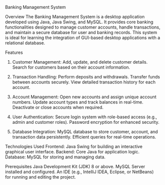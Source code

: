 Banking Management System

Overview
The Banking Management System is a desktop application developed using Java, Java Swing, and MySQL. It provides core banking functionalities designed to manage customer accounts, handle transactions, and maintain a secure database for user and banking records. This system is ideal for learning the integration of GUI-based desktop applications with a relational database.

Features
1. Customer Management:
Add, update, and delete customer details.
Search for customers based on their account information.

2. Transaction Handling:
Perform deposits and withdrawals.
Transfer funds between accounts securely.
View detailed transaction history for each account.

3. Account Management:
Open new accounts and assign unique account numbers.
Update account types and track balances in real-time.
Deactivate or close accounts when required.

4. User Authentication:
Secure login system with role-based access (e.g., admin and customer roles).
Password encryption for enhanced security.

5. Database Integration:
MySQL database to store customer, account, and transaction data persistently.
Efficient queries for real-time operations.

Technologies Used
Frontend: Java Swing for building an interactive graphical user interface.
Backend: Core Java for application logic.
Database: MySQL for storing and managing data.

Prerequisites
Java Development Kit (JDK) 8 or above.
MySQL Server installed and configured.
An IDE (e.g., IntelliJ IDEA, Eclipse, or NetBeans) for running and editing the project.
